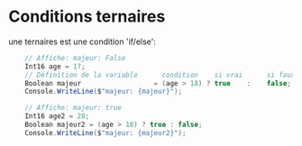 # Conditions ternaires
une ternaires est une condition 'if/else':

```c#
    // Affiche: majeur: False
    Int16 age = 17;
    // Définition de la variable      condition    si vrai      si faux
    Boolean majeur                  = (age > 18) ? true    :    false;
    Console.WriteLine($"majeur: {majeur}");

    // Affiche: majeur: true
    Int16 age2 = 28;
    Boolean majeur2 = (age > 18) ? true : false;
    Console.WriteLine($"majeur: {majeur2}");
```